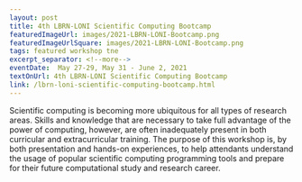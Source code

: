 ```yaml
---
layout: post
title: 4th LBRN-LONI Scientific Computing Bootcamp
featuredImageUrl: images/2021-LBRN-LONI-Bootcamp.png
featuredImageUrlSquare: images/2021-LBRN-LONI-Bootcamp.png
tags: featured workshop tne
excerpt_separator: <!--more-->
eventDate:  May 27-29, May 31 - June 2, 2021
textOnUrl: 4th LBRN-LONI Scientific Computing Bootcamp
link: /lbrn-loni-scientific-computing-bootcamp.html
---
```

<p>Scientific computing is becoming more ubiquitous for all types of research areas. Skills and knowledge that are necessary to take full advantage of the power of computing, however, are often inadequately present in both curricular and extracurricular training. The purpose of this workshop is, by both presentation and hands-on experiences, to help attendants understand the usage of popular scientific computing programming tools and prepare for their future computational study and research career.
</p>
